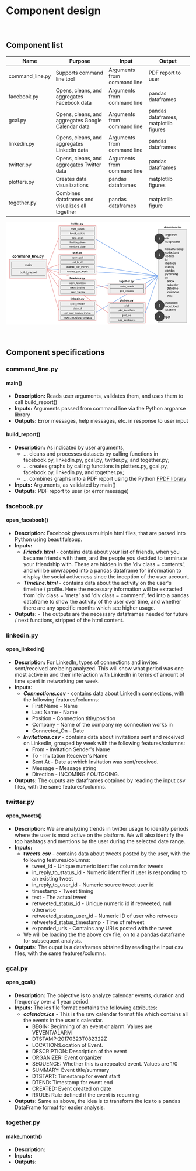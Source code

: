 # Component design

<br>

## Component list


| Name | Purpose | Input | Output | 
| --- | --- | --- | --- |
| command_line.py | Supports command line tool | Arguments from command line | PDF report to user |
| facebook.py | Opens, cleans, and aggregates Facebook data | Arguments from command line | pandas dataframes |
| gcal.py | Opens, cleans, and aggregates Google Calendar data | Arguments from command line | pandas dataframes, matplotlib figures |
| linkedin.py | Opens, cleans, and aggregates LinkedIn data | Arguments from command line | pandas dataframes |
| twitter.py | Opens, cleans, and aggregates Twitter data | Arguments from command line | pandas dataframes |
| plotters.py | Creates data visualizations | pandas dataframes | matplotlib figures |
| together.py | Combines dataframes and visualizes all together | pandas dataframes | matplotlib figure |

![](components.png)


<br>

## Component specifications

### command_line.py

#### main()

- **Description:** Reads user arguments, validates them, and uses them to call build_report() 
- **Inputs:** Arguments passed from command line via the Python argparse library
- **Outputs:** Error messages, help messages, etc. in response to user input

#### build_report()

- **Description:** As indicated by user arguments, 
  - ... cleans and processes datasets by calling functions in facebook.py, linkedin.py, gcal.py, twitter.py, and together.py;
  - ... creates graphs by calling functions in plotters.py, gcal.py, facebook.py, linkedin.py, and together.py;
  - ... combines graphs into a PDF report using the Python [FPDF library](https://pyfpdf.readthedocs.io/en/latest/)
- **Inputs:** Arguments, as validated by main()
- **Outputs:** PDF report to user (or error message)

### facebook.py

#### open_facebook()

- **Description:** Facebook gives us multiple html files, that are parsed into Python using beautifulsoup.
- **Inputs:**
  - ***Friends.html*** - contains data about your list of friends, when you became friends with them, and the people you decided to terminate your friendship with. These are hidden in the 'div class = contents', and will be unwrapped into a pandas dataframe for information to display the social activeness since the inception of the user account.
  - ***Timeline.html*** - contains data about the activity on the user's timeline / profile. Here the necessary information will be extracted from 'div class = 'meta' and 'div class = comment', fed into a pandas dataframe to show the activity of the user over time, and whether there are any specific months which see higher usage.
- **Outputs:** - The outputs are the necessary dataframes needed for future / next functions, stripped of the html content.

### linkedin.py

#### open_linkedin()

- **Description:** For LinkedIn, types of connections and invites sent/received are being analyzed. This will show what period was one most active in and their interaction with LinkedIn in terms of amount of time spent in networking per week.
- **Inputs:**
  - ***Connections.csv*** - contains data about LinkedIn connections, with the following features/columns:
    - First Name - Name
    - Last Name - Name
    - Position - Connection title/position
    - Company - Name of the company my connection works in
    - Connected_On - Date
  - ***Invitations.csv*** - contains data about invitations sent and received on LinkedIn, grouped by week with the following features/columns:
    - From - Invitation Sender's Name
    - To - Invitation Receiver's Name
    - Sent At - Date at which Invitation was sent/received.
    - Message - Message string
    - Direction - INCOMING / OUTGOING.
- **Outputs:** The ouputs are dataframes obtained by reading the input csv files, with the same features/columns.  

### twitter.py

#### open_tweets()

- **Description:** We are analyzing trends in twitter usage to identify periods where the user is most active on the platform. We will also identify the top hashtags and mentions by the user during the selected date range.
- **Inputs:**
  - ***tweets.csv*** - contains data about tweets posted by the user, with the following features/columns:
    - tweet_id - Unique numeric identifier column for tweets
    - in_reply_to_status_id - Numeric identifier if user is responding to an existing tweet
    - in_reply_to_user_id - Numeric source tweet user id
    - timestamp - Tweet timing
    - text - The actual tweet
    - retweeted_status_id - Unique numeric id if retweeted, null otherwise
    - retweeted_status_user_id - Numeric ID of user who retweets
    - retweeted_status_timestamp - Time of retweet
    - expanded_urls - Contains any URLs posted with the tweet
  - We will be loading the the above csv file, on to a pandas dataframe for subsequent analysis.
- **Outputs:** The ouput is a dataframes obtained by reading the input csv files, with the same features/columns.

### gcal.py

#### open_gcal()

- **Description:** The objective is to analyze calendar events, duration and frequency over a 1 year period.
- **Inputs:** The ics file format contains the following attributes:
   - ***calendar.ics*** - This is the raw calendar format file which contains all the events in the user's calendar.
      - BEGIN: Beginning of an event or alarm. Values are VEVENT/ALARM
      - DTSTAMP:20170323T082322Z
      - LOCATION:Location of Event.
      - DESCRIPTION: Description of the event
      - ORGANIZER: Event organizer
      - SEQUENCE: Whether this is a repeated event. Values are 1/0
      - SUMMARY: Event title/summary
      - DTSTART: Timestamp for event start
      - DTEND: Timestamp for event end
      - CREATED: Event created on date
      - RRULE: Rule defined if the event is recurring
- **Outputs:** Same as above, the idea is to transform the ics to a pandas DataFrame format for easier analysis.

### together.py

#### make_month()

- **Description:**
- **Inputs:**
- **Outputs:**
